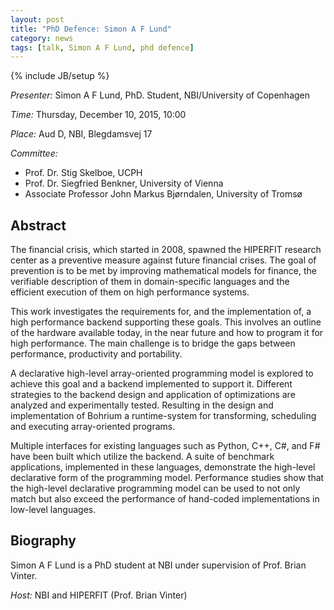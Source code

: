 ```yaml
---
layout: post
title: "PhD Defence: Simon A F Lund"
category: news
tags: [talk, Simon A F Lund, phd defence]
---
```

{% include JB/setup %}

_Presenter:_ Simon A F Lund, PhD. Student, NBI/University of Copenhagen

_Time:_ Thursday, December 10, 2015, 10:00

_Place:_ Aud D, NBI, Blegdamsvej 17

_Committee:_ 

- Prof. Dr. Stig Skelboe, UCPH
- Prof. Dr. Siegfried Benkner, University of Vienna
- Associate Professor John Markus Bjørndalen, University of Tromsø

## Abstract

The financial crisis, which started in 2008, spawned the HIPERFIT
research center as a preventive measure against future financial
crises. The goal of prevention is to be met by improving mathematical
models for finance, the verifiable description of them in
domain-specific languages and the efficient execution of them on high
performance systems.

This work investigates the requirements for, and the implementation
of, a high performance backend supporting these goals. This involves
an outline of the hardware available today, in the near future and how
to program it for high performance. The main challenge is to bridge
the gaps between performance, productivity and portability.

A declarative high-level array-oriented programming model is explored
to achieve this goal and a backend implemented to support
it. Different strategies to the backend design and application of
optimizations are analyzed and experimentally tested. Resulting in the
design and implementation of Bohrium a runtime-system for
transforming, scheduling and executing array-oriented programs.

Multiple interfaces for existing languages such as Python, C++, C#,
and F# have been built which utilize the backend. A suite of benchmark
applications, implemented in these languages, demonstrate the
high-level declarative form of the programming model. Performance
studies show that the high-level declarative programming model can be
used to not only match but also exceed the performance of hand-coded
implementations in low-level languages.

## Biography

Simon A F Lund is a PhD student at NBI under supervision of Prof. Brian Vinter.

_Host:_ NBI and HIPERFIT (Prof. Brian Vinter)